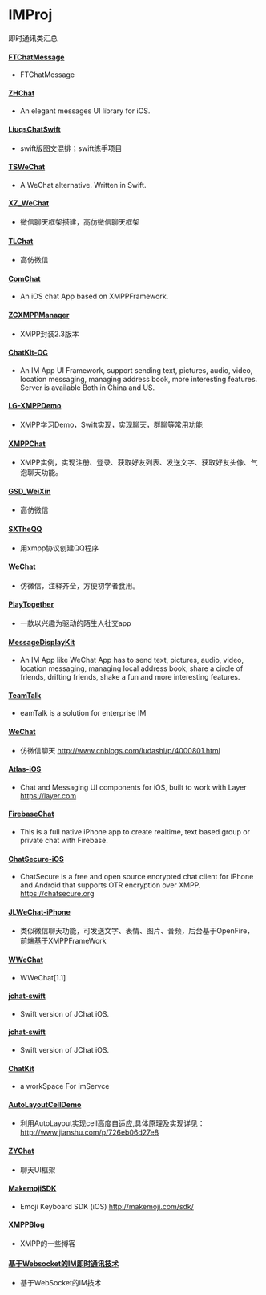 # IMProj
即时通讯类汇总

#### [FTChatMessage](https://github.com/liufengting/FTChatMessage)
  * FTChatMessage
  
#### [ZHChat](https://github.com/zhuozhuo/ZHChat)
  * An elegant messages UI library for iOS.
  
#### [LiuqsChatSwift](https://github.com/LMMIsGood/LiuqsChatSwift)
  * swift版图文混排；swift练手项目
  
#### [TSWeChat](https://github.com/hilen/TSWeChat)
  * A WeChat alternative. Written in Swift.
  
#### [XZ_WeChat](https://github.com/corderguo/XZ_WeChat)
  * 微信聊天框架搭建，高仿微信聊天框架
  
#### [TLChat](https://github.com/tbl00c/TLChat)
  * 高仿微信
  
#### [ComChat](https://github.com/SummonY/ComChat)
  * An iOS chat App based on XMPPFramework.
  
#### [ZCXMPPManager](https://github.com/149393437/ZCXMPPManager)
  * XMPP封装2.3版本
  
#### [ChatKit-OC](https://github.com/leancloud/ChatKit-OC)
  * An IM App UI Framework, support sending text, pictures, audio, video, location messaging, managing address book, more interesting features. Server is available Both in China and US.
  
#### [LG-XMPPDemo](https://github.com/Jamie-Ling-iOS/LG-XMPPDemo)
  * XMPP学习Demo，Swift实现，实现聊天，群聊等常用功能
  
#### [XMPPChat](https://github.com/cnbin/XMPPChat)
  * XMPP实例，实现注册、登录、获取好友列表、发送文字、获取好友头像、气泡聊天功能。
  
#### [GSD_WeiXin](https://github.com/gsdios/GSD_WeiXin)
  * 高仿微信
  
#### [SXTheQQ](https://github.com/dsxNiubility/SXTheQQ)
  * 用xmpp协议创建QQ程序
  
#### [WeChat](https://github.com/Seanwong933/WeChat)
  * 仿微信，注释齐全，方便初学者食用。
  
#### [PlayTogether](https://github.com/Chenantao/PlayTogether)
  * 一款以兴趣为驱动的陌生人社交app
  
#### [MessageDisplayKit](https://github.com/xhzengAIB/MessageDisplayKit)
  * An IM App like WeChat App has to send text, pictures, audio, video, location messaging, managing local address book, share a circle of friends, drifting friends, shake a fun and more interesting features.
  
#### [TeamTalk](https://github.com/mogujie/TeamTalk)
  * eamTalk is a solution for enterprise IM
  
#### [WeChat](https://github.com/lizelu/WeChat)
  * 仿微信聊天 http://www.cnblogs.com/ludashi/p/4000801.html
  
#### [Atlas-iOS](https://github.com/layerhq/Atlas-iOS)
  * Chat and Messaging UI components for iOS, built to work with Layer https://layer.com
  
#### [FirebaseChat](https://github.com/relatedcode/FirebaseChat)
  * This is a full native iPhone app to create realtime, text based group or private chat with Firebase.
  
#### [ChatSecure-iOS](https://github.com/ChatSecure/ChatSecure-iOS)
  * ChatSecure is a free and open source encrypted chat client for iPhone and Android that supports OTR encryption over XMPP. https://chatsecure.org
  
#### [JLWeChat-iPhone](https://github.com/jimneylee/JLWeChat-iPhone)
  * 类似微信聊天功能，可发送文字、表情、图片、音频，后台基于OpenFire，前端基于XMPPFrameWork
  
#### [WWeChat](https://github.com/Wzxhaha/WWeChat)
  * WWeChat[1.1] 
  
#### [jchat-swift](https://github.com/jpush/jchat-swift)
  * Swift version of JChat iOS.
  
#### [jchat-swift](https://github.com/jpush/jchat-swift)
 * Swift version of JChat iOS.
  
#### [ChatKit](https://github.com/dormitory219/ChatKit)
  * a workSpace For imServce
  
#### [AutoLayoutCellDemo](https://github.com/rasping/AutoLayoutCellDemo)
 * 利用AutoLayout实现cell高度自适应,具体原理及实现详见：http://www.jianshu.com/p/726eb06d27e8
 
#### [ZYChat](https://github.com/zyprosoft/zychat)
 * 聊天UI框架 
  
  
#### [MakemojiSDK](https://github.com/makemoji/MakemojiSDK)
 * Emoji Keyboard SDK (iOS) http://makemoji.com/sdk/
 
#### [XMPPBlog](https://github.com/winterSleep/XMPPBlog)
 * XMPP的一些博客
 
#### [基于Websocket的IM即时通讯技术](https://github.com/ChenYilong/iOSBlog/tree/master/Tips/基于Websocket的IM即时通讯技术)
 * 基于WebSocket的IM技术 
